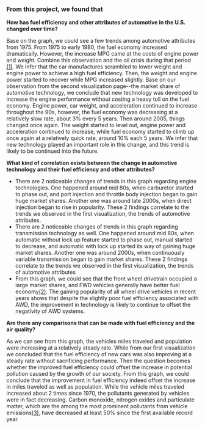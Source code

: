 ### From this project, we found that


**How has fuel efficiency and other attributes of automotive in the U.S. changed over time?**

Base on the graph, we could see a few trends among automotive attributes from 1975. From 1975 to early 1980, the fuel economy increased dramatically. However, the increase MPG came at the costs of engine power and weight. Combine this observation and the oil crisis during that period [(1)](https://en.wikipedia.org/wiki/1970s_energy_crisis).  We infer that the car manufactures scrambled to lower weight and engine power to achieve a high fuel efficiency. Then, the weight and engine power started to recover while MPG increased slightly. Base on our observation from the second visualization page--the market share of automotive technology,  we conclude that new technology was developed to increase the engine performance without costing a heavy toll on the fuel economy. Engine power, car weight, and acceleration continued to increase throughout the 90s, however, the fuel economy was decreasing at a relatively slow rate, about 3% every 5 years. Then around 2005, things changed once again. The weight started to level out, engine power and acceleration continued to increase, while fuel economy started to climb up once again at a relatively quick rate, around 10% each 5 years. We infer that new technology played an important role in this change, and this trend is likely to be continued into the future.


**What kind of correlation exists between the change in automotive technology and their fuel efficiency and other attributes?**

* There are 2 noticeable changes of trends in this graph regarding engine technologies. One happened around mid 80s, when carburetor started to phase out, and port injection and throttle body injection began to gain huge market shares. Another one was around late 2000s, when direct injection began to rise in popularity. These 2 findings correlate to the trends we observed in the first visualization, the trends of automotive attributes.
* There are 2 noticeable changes of trends in this graph regarding transmission technology as well. One happened around mid 80s, when automatic without lock up feature started to phase out, manual started to decrease, and automatic with lock up started its way of gaining huge market shares. Another one was around 2000s, when continuously variable transmission began to gain market shares. These 2 findings correlate to the trends we observed in the first visualization, the trends of automotive attributes
* From this graph, we could see that the front wheel drivetrain occupied a large market shares, and FWD vehicles generally have better fuel economy[(2)](https://www.usautosales.info/blogs/1924/the-perfect-car/front-wheel-drive-vs-rear-wheel-drive/). The gaining popularity of all wheel drive vehicles in recent years shows that despite the slightly poor fuel efficiency associated with AWD, the improvement in technology is likely to continue to offset the negativity of AWD systems.


**Are there any comparisons that can be made with fuel efficiency and the air quality?**

As we can see from this graph, the vehicles miles traveled and population were increasing at a relatively steady rate. While from our first visualization we concluded that the fuel efficiency of new cars was also improving at a steady rate without sacrificing performance. Then the question becomes whether the improved fuel efficiency could offset the increase in potential pollution caused by the growth of our society. From this graph, we could conclude that the improvement in fuel efficiency indeed offset the increase in miles traveled as well as population. While the vehicle miles traveled increased about 2 times since 1970, the pollutants generated by vehicles were in fact decreasing. Carbon monoxide, nitrogen oxides and particulate matter, which are the among the most prominent pollutants from vehicle emissions[(3)](https://auto.howstuffworks.com/air-pollution-from-cars.htm), have decreased at least 50% since the first available record year.
